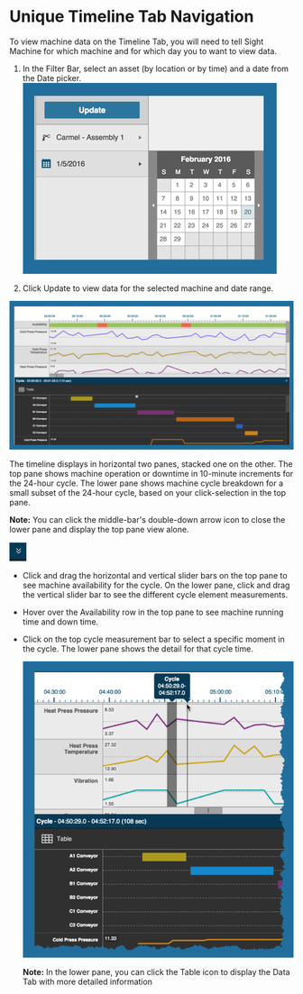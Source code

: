 # Unique Timeline Tab Navigation

To view machine data on the Timeline Tab, you will need to tell Sight Machine for which machine and for which day you to want to view data.

1.  In the Filter Bar, select an asset (by location or by time) and  a date from the Date picker.
![](datePickerTimelineTab.png)

2.  Click Update to view data for the selected machine and date range.

![](timelineView.png)
   
   The timeline displays in horizontal two panes, stacked one on the other. The top pane shows machine operation or downtime in 10-minute increments for the 24-hour cycle. The lower pane shows machine cycle breakdown for a small subset of the 24-hour cycle, based on your click-selection in the top pane. 
  
  **Note:** You can click the middle-bar's double-down arrow icon to close the lower pane and display the top pane view alone.
  
  ![](timelineMiddleBarArrow.png)
  
 * Click and drag the horizontal and vertical slider bars on the top pane to see machine availability for the cycle. On the lower pane, click and drag the vertical slider bar to see the different cycle element measurements.
 * Hover over the Availability row in the top pane to see machine running time and down time.
 * Click on the top cycle measurement bar to select a specific moment in the cycle. The lower pane shows the detail for that cycle time.
 
   ![](timelineTabCycletime.png)

   **Note:** In the lower pane, you can click the Table icon to display the Data Tab with more detailed information
  
 